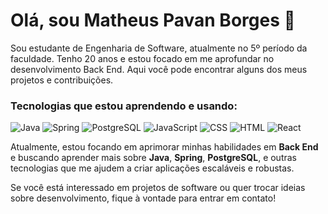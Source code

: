 # Olá, sou Matheus Pavan Borges 👋

Sou estudante de Engenharia de Software, atualmente no 5º período da faculdade. Tenho 20 anos e estou focado em me aprofundar no desenvolvimento Back End. Aqui você pode encontrar alguns dos meus projetos e contribuições.

### Tecnologias que estou aprendendo e usando:
![Java](https://img.shields.io/badge/Java-007396?style=flat&logo=java&logoColor=white)
![Spring](https://img.shields.io/badge/Spring-6DB33F?style=flat&logo=spring&logoColor=white)
![PostgreSQL](https://img.shields.io/badge/PostgreSQL-4169E1?style=flat&logo=postgresql&logoColor=white)
![JavaScript](https://img.shields.io/badge/JavaScript-F7DF1E?style=flat&logo=javascript&logoColor=black)
![CSS](https://img.shields.io/badge/CSS-1572B6?style=flat&logo=css3&logoColor=white)
![HTML](https://img.shields.io/badge/HTML-E34F26?style=flat&logo=html5&logoColor=white)
![React](https://img.shields.io/badge/React-61DAFB?style=flat&logo=react&logoColor=black)

Atualmente, estou focando em aprimorar minhas habilidades em **Back End** e buscando aprender mais sobre **Java**, **Spring**, **PostgreSQL**, e outras tecnologias que me ajudem a criar aplicações escaláveis e robustas.

Se você está interessado em projetos de software ou quer trocar ideias sobre desenvolvimento, fique à vontade para entrar em contato!
